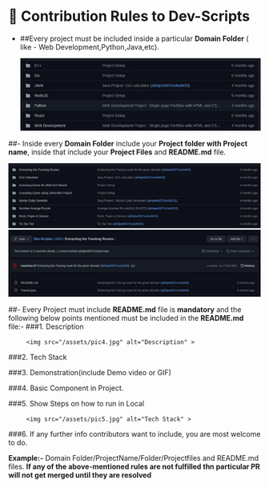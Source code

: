 # 📌 Contribution Rules to Dev-Scripts

- ##Every project must be included inside a particular **Domain Folder** ( like - Web Development,Python,Java,etc).

   <img src="/assets/pic1.jpg" alt="Project domain" >

##- Inside every **Domain Folder** include your **Project folder with Project name**, inside that include your **Project Files** and **README.md** file.

   <img src="/assets/pic2.jpg" alt="Project Files" >
   
   <img src="/assets/pic3.jpg" alt="Project Files" >

##- Every Project must include **README.md** file is **mandatory** and the following below points mentioned must be included in the **README.md** file:- 
   ###1. Description
   
         <img src="/assets/pic4.jpg" alt="Description" >
   
   ###2. Tech Stack
   
      
   
   ###3. Demonstration(include Demo video or GIF)
   
   ###4. Basic Component in Project.
   
   ###5. Show Steps on how to run in Local

         <img src="/assets/pic5.jpg" alt="Tech Stack" >

   ###6. If any further info contributors want to include, you are most welcome to do.

  
  
  **Example:-** Domain Folder/ProjectName/Folder/Projectfiles and README.md files.
  **If any of the above-mentioned rules are not fulfilled thn particular PR will not get merged until they are resolved**

